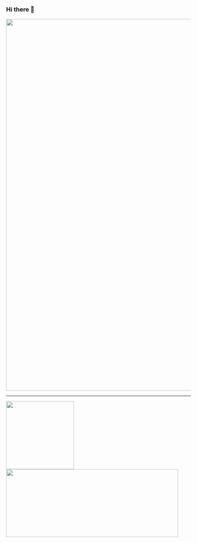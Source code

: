 ### Hi there 👋

<!--
**baocang/baocang** is a ✨ _special_ ✨ repository because its `README.md` (this file) appears on your GitHub profile.

Here are some ideas to get you started:

- 🔭 I’m currently working on ...
- 🌱 I’m currently learning ...
- 👯 I’m looking to collaborate on ...
- 🤔 I’m looking for help w6ith ...
- 💬 Ask me about ...
- 📫 How to reach me: ...
- 😄 Pronouns: ...
- ⚡ Fun fact: ...
-->

<!-- [![Baocang Nie](https://github-profile-trophy.vercel.app/?username=baocang&theme=gitdimmed)](https://github.com/baocang/baocang) -->

<a href="https://github.com/baocang/baocang">
  <img width=1012 src="https://github-profile-trophy.vercel.app/?username=baocang&column=7&no-frame=true&margin-w=20"/>
</a>

---

<div>
  <img height="185" align="left" src="https://github-readme-stats.vercel.app/api/top-langs/?username=baocang&count_private=true&hide_title=true&show_icons=true&layout=compact&langs_count=10" />
  <img height="185" width="469" src="https://github-readme-stats.vercel.app/api?username=baocang&count_private=true&include_all_commits=true&show_icons=true&langs_count=10&custom_title=Github%20Stats" />
</div>

